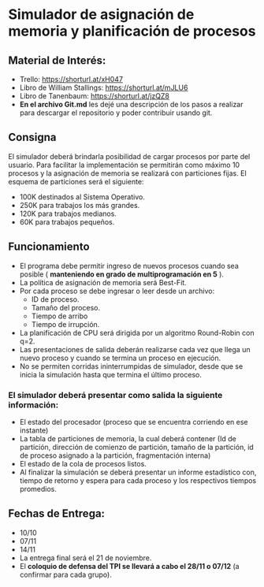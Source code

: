 # Simulador de asignación de memoria y planificación de procesos

## Material de Interés:
- Trello: https://shorturl.at/xH047
- Libro de William Stallings: https://shorturl.at/mJLU6
- Libro de Tanenbaum: https://shorturl.at/jzQZ8
- **En el archivo Git.md** les dejé una descripción de los pasos a realizar para descargar el repositorio y poder contribuir usando git.

## Consigna
El simulador deberá brindarla posibilidad de cargar procesos por parte del usuario. Para facilitar la implementación se permitirán como máximo 10 procesos y la asignación de memoria se realizará con particiones fijas. El esquema de particiones será el siguiente:
- 100K destinados al Sistema Operativo.
- 250K para trabajos los más grandes.
- 120K para trabajos medianos.
- 60K para trabajos pequeños.

## Funcionamiento
- El programa debe permitir ingreso de nuevos procesos cuando sea posible ( **manteniendo en grado de
multiprogramación en 5** ). 
- La política de asignación de memoria será Best-Fit.
- Por cada proceso se debe ingresar o leer desde un archivo:
    - ID de proceso.
    - Tamaño del proceso. 
    - Tiempo de arribo 
    - Tiempo de irrupción.
- La planificación de CPU será dirigida por un algoritmo Round-Robin con q=2.
- Las presentaciones de salida deberán realizarse cada vez que llega un nuevo proceso y cuando se termina un proceso en ejecución.
- No se permiten corridas ininterrumpidas de simulador, desde que se inicia la simulación hasta que termina el último proceso.

### El simulador deberá presentar como salida la siguiente información:
- El estado del procesador (proceso que se encuentra corriendo en ese instante)
- La tabla de particiones de memoria, la cual deberá contener (Id de partición, dirección de comienzo de
partición, tamaño de la partición, id de proceso asignado a la partición, fragmentación interna)
- El estado de la cola de procesos listos.
- Al finalizar la simulación se deberá presentar un informe estadístico con, tiempo de retorno y espera para cada
proceso y los respectivos tiempos promedios.

## Fechas de Entrega:
- 10/10
- 07/11
- 14/11
- La entrega final será el 21 de noviembre.
- El **coloquio de defensa del TPI se llevará a cabo el 28/11 o 07/12** (a confirmar para cada grupo).


